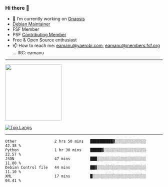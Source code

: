 ### Hi there 👋


- 🔭 I’m currently working on [Onapsis](http://onapsis.com)
- [Debian Maintainer](https://qa.debian.org/developer.php?login=eamanu%40yaerobi.com)
- FSF Member
- PSF [Contributing Member](https://www.python.org/psf/membership/#what-membership-classes-are-there)
- Free & Open Source enthusiast 
- 📫 How to reach me: eamanu@yaerobi.com, eamanu@members.fsf.org ... IRC: eamanu

---

<img height="180em" src="https://github-readme-stats.vercel.app/api?theme=dark&username=eamanu&show_icons=true&hide_border=true&&count_private=true&include_all_commits=true" />

[![Top Langs](https://github-readme-stats.vercel.app/api/top-langs/?theme=dark&username=eamanu&layout=compact)](https://github.com/anuraghazra/github-readme-stats)

---

<!--START_SECTION:waka-->
```text
Other                 2 hrs 50 mins   ██████████▓░░░░░░░░░░░░░░   42.38 % 
Python                1 hr 30 mins    █████▓░░░░░░░░░░░░░░░░░░░   22.57 % 
JSON                  47 mins         ███░░░░░░░░░░░░░░░░░░░░░░   11.80 % 
Debian Control file   44 mins         ██▓░░░░░░░░░░░░░░░░░░░░░░   11.10 % 
XML                   17 mins         █░░░░░░░░░░░░░░░░░░░░░░░░   04.41 % 
```
<!--END_SECTION:waka-->
